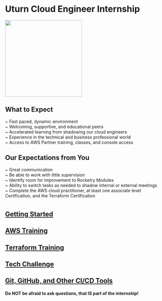 <!-- ![forthebadge](https://forthebadge.com/images/badges/check-it-out.svg) -->
# Uturn Cloud Engineer Internship
<img src="https://media.giphy.com/media/zpXjSbBtrqyCUSTThL/giphy.gif" width="250"/>

## What to Expect
~ Fast paced, dynamic environment \
~ Welcoming, supportive, and educational peers \
~ Accelerated learning from shadowing our cloud engineers \
~ Experience in the technical and business professional world \
~ Access to AWS Partner training, classes, and console access
## Our Expectations from You
~ Great communication \
~ Be able to work with little supervision \
~ Identify room for improvement to Rocketry Modules \
~ Ability to switch tasks as needed to shadow internal or external meetings \
~ Complete the AWS cloud practitioner, at least one associate level Certification, and the Terraform Certification
#
## [Getting Started](Getting%20Started)
## [AWS Training](AWS%20Training)
## [Terraform Training](Terraform%20Training)
## [Tech Challenge](Tech%20Challenge)
## [Git, GitHub, and Other CI/CD Tools](Git)

#### Do NOT be afraid to ask questions, that IS part of the internship!
